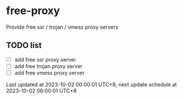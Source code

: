 
# free-proxy
Provide free ssr / trojan / vmess proxy servers


## TODO list
- [ ] add free ssr proxy server
- [ ] add free trojan proxy server
- [ ] add free vmess proxy server

Last updated at 2023-10-02 00:00:01 UTC+8, next update schedule at 2023-10-02 06:00:01 UTC+8

